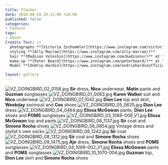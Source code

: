 ```yaml
---
title: Flasher
date: 2018-08-19 20:11:00 +10:00
published: false
categories:
- Fashion
tags:
- Shoot
Credits Text: |+
  photographs **[Victoria Zschommler](https://www.instagram.com/victoriazschommler/)** at **[Art Box Black](https://www.instagram.com/artboxblack/)**
  styling **[Ally Macrae](https://www.instagram.com/ally.macrae/)**
  hair **[Madison Voloshin](https://www.instagram.com/badisonv/)** at **[Vivien's Creative](https://www.instagram.com/vivienscreative/)**
  make-up **[Peter Beard](https://www.instagram.com/peterbeard/)** at **[The Artist Group](https://www.instagram.com/theartistgroup/)**
  Model **[Ondria Hardin](https://www.instagram.com/ondriahardinofficial/)** at **[Priscilla's](https://www.instagram.com/priscillasmodels/)**

layout: gallery
---
```


![VZ_DOINGBIRD_02_0158.jpg](/uploads/VZ_DOINGBIRD_02_0158.jpg)
**Sir** dress, **Nico** underwear, **Matin** pants and **Guzman** sunglasses
![VZ_DOINGBIRD_01_0063.jpg](/uploads/VZ_DOINGBIRD_01_0063.jpg)
**Karen Walker** suit and **Nico** underwear
![VZ_DOINGBIRD_07_1042.jpg](/uploads/VZ_DOINGBIRD_07_1042.jpg)
**Dion Lee** top and skirt, **Weekday** swimsuit and **Cos** shoes
![VZ_DOINGBIRD_05_0625.jpg](/uploads/VZ_DOINGBIRD_05_0625.jpg)
**Dion Lee** dress
![VZ_DOINGBIRD_04_0464.jpg](/uploads/VZ_DOINGBIRD_04_0464.jpg)
**Elissa McGowan** pants, **Dion Lee** shoes and **POMS** sunglasses
![VZ_DOINGBIRD_03_1069-009_V1.jpg](/uploads/VZ_DOINGBIRD_03_1069-009_V1.jpg)
**Elissa McGowan** top and pants
![VZ_DOINGBIRD_08_1137.jpg](/uploads/VZ_DOINGBIRD_08_1137.jpg)
**Sir** coat and **Simone Rocha** shoes
![VZ_DOINGBIRD_06_0854.jpg](/uploads/VZ_DOINGBIRD_06_0854.jpg)
Vintage dress and stylist's own socks
![VZ_DOINGBIRD_08_1242.jpg](/uploads/VZ_DOINGBIRD_08_1242.jpg)
**Sir** coat
![VZ_DOINGBIRD_08_1312.jpg](/uploads/VZ_DOINGBIRD_08_1312.jpg)
**Sir** coat and **Simone Rocha** shoes
![VZ_DOINGBIRD_09_1475.jpg](/uploads/VZ_DOINGBIRD_09_1475.jpg)
**Aje** dress, **Simone Rocha** shoes and **POMS** sunglasses
![VZ_DOINGBIRD_04_1069-002_V1.jpg](/uploads/VZ_DOINGBIRD_04_1069-002_V1.jpg)
**Elissa McGowan** pants and **POMS** sunglasses
![VZ_DOINGBIRD_10_1070-004.jpg](/uploads/VZ_DOINGBIRD_10_1070-004.jpg)
**Guzman** top, **Dion Lee** skirt and **Simone Rocha** shoes